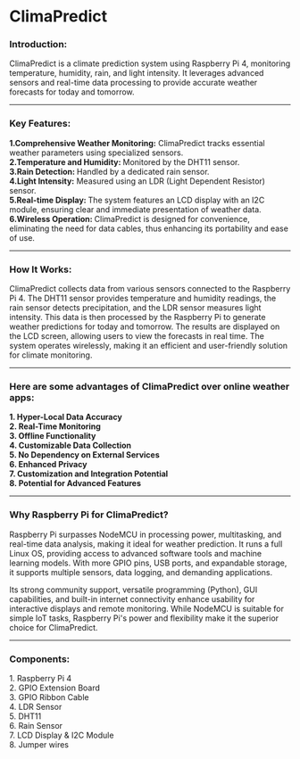 # ClimaPredict
<h3>Introduction:</h3>
ClimaPredict is a climate prediction system using Raspberry Pi 4, monitoring temperature, humidity, rain, and light intensity. It leverages advanced sensors and real-time data processing to provide accurate weather forecasts for today and tomorrow.

----------
<h3>Key Features:</h3>
<b>1.Comprehensive Weather Monitoring:</b> ClimaPredict tracks essential weather parameters using specialized sensors.<br>
<b>2.Temperature and Humidity: </b>Monitored by the DHT11 sensor.<br>
<b>3.Rain Detection: </b>Handled by a dedicated rain sensor.<br>
<b>4.Light Intensity:</b> Measured using an LDR (Light Dependent Resistor) sensor.<br>
<b>5.Real-time Display: </b>The system features an LCD display with an I2C module, ensuring clear and immediate presentation of weather data.<br>
<b>6.Wireless Operation: </b> ClimaPredict is designed for convenience, eliminating the need for data cables, thus enhancing its portability and ease of use.<br>

----------
<h3>How It Works:</h3>
ClimaPredict collects data from various sensors connected to the Raspberry Pi 4. The DHT11 sensor provides temperature and humidity readings, the rain sensor detects precipitation, and the LDR sensor measures light intensity. This data is then processed by the Raspberry Pi to generate weather predictions for today and tomorrow. The results are displayed on the LCD screen, allowing users to view the forecasts in real time. The system operates wirelessly, making it an efficient and user-friendly solution for climate monitoring.

----------
<h3>Here are some advantages of ClimaPredict over online weather apps:</h3>
<b>1. Hyper-Local Data Accuracy </b> <br>
<b>2. Real-Time Monitoring </b><br>
<b>3. Offline Functionality </b><br>
<b>4. Customizable Data Collection </b><br>
<b>5. No Dependency on External Services </b><br>
<b>6. Enhanced Privacy </b><br>
<b>7. Customization and Integration Potential </b><br>
<b>8. Potential for Advanced Features </b><br>
                                                                              

----------
<h3>Why Raspberry Pi for ClimaPredict?</h3>
Raspberry Pi surpasses NodeMCU in processing power, multitasking, and real-time data analysis, making it ideal for weather prediction. It runs a full Linux OS, providing access to advanced software tools and machine learning models. With more GPIO pins, USB ports, and expandable storage, it supports multiple sensors, data logging, and demanding applications.

Its strong community support, versatile programming (Python), GUI capabilities, and built-in internet connectivity enhance usability for interactive displays and remote monitoring. While NodeMCU is suitable for simple IoT tasks, Raspberry Pi's power and flexibility make it the superior choice for ClimaPredict.

-----------
<h3>Components:</h3>
1. Raspberry Pi 4<br>
2. GPIO Extension Board<br>
3. GPIO Ribbon Cable<br>
4. LDR Sensor<br>
5. DHT11<br>
6. Rain Sensor<br>
7. LCD Display & I2C Module<br>
8. Jumper wires<br>
